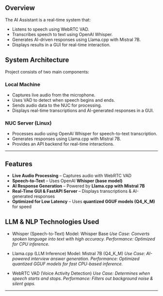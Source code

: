 

## Overview
The AI Assistant is a real-time system that:
- Listens to speech using WebRTC VAD.
- Transcribes speech to text using OpenAI Whisper.
- Generates AI-driven responses using Llama.cpp with Mistral 7B.
- Displays results in a GUI for real-time interaction.

## System Architecture
Project consists of two main components:

### **Local Machine**
- Captures live audio from the microphone.
- Uses VAD to detect when speech begins and ends.
- Sends audio data to the NUC for processing.
- Displays real-time transcriptions and AI-generated responses in a GUI.

### **NUC Server (Linux)**
- Processes audio using OpenAI Whisper for speech-to-text transcription.
- Generates responses using Llama.cpp with Mistral 7B.
- Provides an API backend for real-time interactions.

---

## Features
- **Live Audio Processing** – Captures audio with WebRTC VAD
- **Speech-to-Text** – Uses OpenAI **Whisper (base model)**
- **AI Response Generation** – Powered by **Llama.cpp with Mistral 7B**
- **Real-Time GUI & FastAPI Server** – Displays transcriptions & AI-generated responses
- **Optimized for Low Latency** – Uses **quantized GGUF models (Q4_K_M)** for speed

## LLM & NLP Technologies Used
- Whisper (Speech-to-Text) Model: Whisper Base
*Use Case: Converts spoken language into text with high accuracy.*
*Performance: Optimized for CPU inference.*

- Llama.cpp (LLM Inference) Model: Mistral 7B (Q4_K_M)
*Use Case: AI-powered interview answer generation.*
*Performance: Optimized quantized GGUF models for fast CPU-based inference.*

- WebRTC VAD (Voice Activity Detection)
*Use Case: Determines when speech starts and stops.*
*Performance: Filters out background noise & silent gaps.*

---


